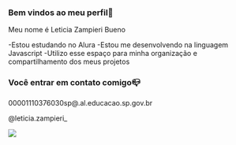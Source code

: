 ### Bem vindos ao meu perfil💙

Meu nome é Leticia Zampieri Bueno 

-Estou estudando no Alura
-Estou me desenvolvendo na linguagem Javascript
-Utilizo esse espaço para minha organização e compartilhamento dos meus projetos 

### Você entrar em contato comigo📪

00001110376030sp@.al.educacao.sp.gov.br

@leticia.zampieri_


![](https://media1.tenor.com/m/cRH9aB8j8m4AAAAd/cat-dance-slow-dance.gif)


